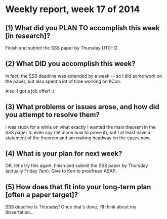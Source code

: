 # Weekly report, week 17 of 2014

## (1) What did you PLAN TO accomplish this week [in research]?

Finish and submit the SSS paper by Thursday UTC-12.

## (2) What DID you accomplish this week?

In fact, the SSS deadline was extended by a week -- so I did some work
on the paper, but also spent a lot of time working on !!Con.

Also, I got a job offer! :)

## (3) What problems or issues arose, and how did you attempt to resolve them?

I was stuck for a while on what exactly I wanted the main theorem in
the SSS paper to even *say* (let alone how to prove it), but I at
least have a statement of the theorem and am making headway on the
cases now.
  
## (4) What is your plan for next week?

OK, let's try this again: finish and submit the SSS paper by Thursday
(actually Friday 7am).  Give to Ken to proofread ASAP.

## (5) How does that fit into your long-term plan [often a paper target]?

SSS deadline is Thursday!  Once that's done, I'll think about my
dissertation...
